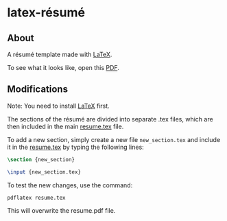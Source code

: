 # latex-résumé

## About

A résumé template made with [LaTeX](https://www.latex-project.org/).

To see what it looks like, open this [PDF](./resume.pdf).

## Modifications

Note: You need to install [LaTeX](https://www.latex-project.org/) first.

The sections of the résumé are divided into separate .tex files, which are then included in the main [resume.tex](./resume.tex) file.

To add a new section, simply create a new file `new_section.tex` and include it in the [resume.tex](./resume.tex) by typing the following lines:

```latex
\section {new_section}

\input {new_section.tex}
```

To test the new changes, use the command:

`pdflatex resume.tex`

This will overwrite the resume.pdf file.

